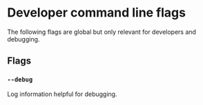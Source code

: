 # Developer command line flags

The following flags are global but only relevant for developers and debugging.

## Flags

### `--debug`

Log information helpful for debugging.

[profile]: https://blog.golang.org/pprof
